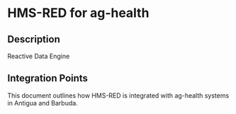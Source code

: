 # HMS-RED for ag-health

## Description

Reactive Data Engine

## Integration Points

This document outlines how HMS-RED is integrated with ag-health systems in Antigua and Barbuda.
